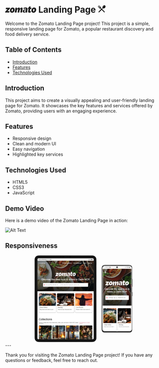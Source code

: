 # <img src="./assets/logo-black.png" alt="Spoon and Fork" width="100px" > Landing Page <img src="./public/spoon_fork.png" alt="Spoon and Fork" width="25px" height="25px">

Welcome to the Zomato Landing Page project! This project is a simple, responsive landing page for Zomato, a popular restaurant discovery and food delivery service.

## Table of Contents

- [Introduction](#introduction)
- [Features](#features)
- [Technologies Used](#technologies-used)

## Introduction

This project aims to create a visually appealing and user-friendly landing page for Zomato. It showcases the key features and services offered by Zomato, providing users with an engaging experience.

## Features

- Responsive design
- Clean and modern UI
- Easy navigation
- Highlighted key services

## Technologies Used

- HTML5
- CSS3
- JavaScript

## Demo Video

Here is a demo video of the Zomato Landing Page in action:



![Alt Text](./assets/demo.gif)
## Responsiveness

<div style="display:flex; justify-content:center; align-items:center;gap:1rem">
<img src="./assets/ipad-screenshot-removebg-preview.png" alt="Spoon and Fork" width="200px" ><img src="./assets/Galaxy-S21-Ultra-zomato-food-ordering-app.netlify.app.png" alt="Spoon and Fork" width="100px" ></div>
---

Thank you for visiting the Zomato Landing Page project! If you have any questions or feedback, feel free to reach out.
